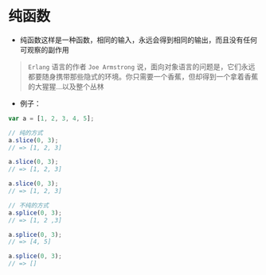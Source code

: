 # 纯函数

- 纯函数这样是一种函数，相同的输入，永远会得到相同的输出，而且没有任何可观察的副作用

> `Erlang` 语言的作者 `Joe Armstrong` 说，面向对象语言的问题是，它们永远都要随身携带那些隐式的环境。你只需要一个香蕉，但却得到一个拿着香蕉的大猩猩...以及整个丛林

- 例子：

```javascript
var a = [1, 2, 3, 4, 5];

// 纯的方式
a.slice(0, 3);
// => [1, 2, 3]

a.slice(0, 3);
// => [1, 2, 3]

a.slice(0, 3);
// => [1, 2, 3]

// 不纯的方式
a.splice(0, 3);
// => [1, 2 ,3]

a.splice(0, 3);
// => [4, 5]

a.splice(0, 3);
// => []
```
